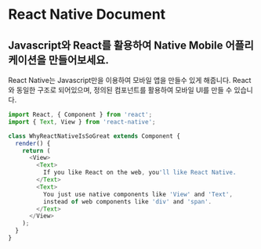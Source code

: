 # React Native Document

## Javascript와 React를 활용하여 Native Mobile 어플리케이션을 만들어보세요.

React Native는 Javascript만을 이용하여 모바일 앱을 만들수 있게 해줍니다. React와 동일한 구조로 되어있으며, 정의된 컴포넌트를 활용하여 모바일 UI를 만들 수 있습니다.

```js
import React, { Component } from 'react';
import { Text, View } from 'react-native';

class WhyReactNativeIsSoGreat extends Component {
  render() {
    return (
      <View>
        <Text>
          If you like React on the web, you'll like React Native.
        </Text>
        <Text>
          You just use native components like 'View' and 'Text',
          instead of web components like 'div' and 'span'.
        </Text>
      </View>
    );
  }
}
```